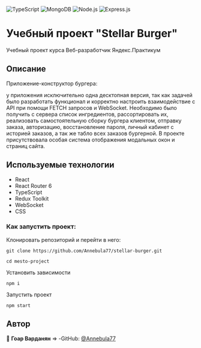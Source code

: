 ![TypeScript](https://img.shields.io/badge/typescript-%23007ACC.svg?style=for-the-badge&logo=typescript&logoColor=white)
![MongoDB](https://img.shields.io/badge/MongoDB-%234ea94b.svg?style=for-the-badge&logo=mongodb&logoColor=white)
![Node.js](https://img.shields.io/badge/node.js-%2343853D.svg?style=for-the-badge&logo=node-dot-js&logoColor=white)
![Express.js](https://img.shields.io/badge/express.js-%23404d59.svg?style=for-the-badge&logo=express&logoColor=%2361DAFB)


# Учебный проект "Stellar Burger"
Учебный проект курса Веб-разработчик Яндекс.Практикум
## Описание

Приложение-конструктор бургера:

у приложения исключительно одна десктопная версия, так как задачей было разработать функционал и корректно настроить взаимодействие с API при помощи FETCH запросов и WebSocket. Необходимо было получить с сервера список ингредиентов, рассортировать их, реализовать самостоятельную сборку бургера клиентом, отправку заказа, авторизацию, восстановление пароля, личный кабинет с историей заказов, а так же табло всех заказов бургерной. В проекте присутствовала особая система отображения модальных окон и страниц сайта.

## Используемые технологии
- React
- React Router 6
- TypeScript 
- Redux Toolkit
- WebSocket
- CSS

### Как запустить проект:

Клонировать репозиторий и перейти в него:

```
git clone https://github.com/Annebula77/stellar-burger.git

cd mesto-project
```

Установить зависимости

```
npm i
```

Запустить проект

```
npm start
```

## Автор
👤 **Гоар Варданян** => -GitHub: [@Annebula77](https://github.com/Annebula77)
